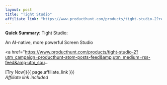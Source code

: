 ```yaml
---
layout: post
title: "Tight Studio"
affiliate_link: "https://www.producthunt.com/products/tight-studio-2?ref=autoverse&utm_source=autoverse"
---
```


**Quick Summary**: Tight Studio: <p>
            An AI-native, more powerful Screen Studio
          </p>
          <p>
            <a href="https://www.producthunt.com/products/tight-studio-2?utm_campaign=producthunt-atom-posts-feed&amp;utm_medium=rss-feed&amp;utm_sou...

[Try Now]({{ page.affiliate_link }})  
*Affiliate link included*

